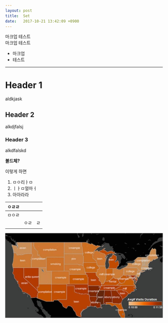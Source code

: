 ```yaml
---
layout: post
title:  Set
date:   2017-10-21 13:42:09 +0900
---
```


마크업 테스트  
마크업
테스트

- 마크업
- 테스트

---

# Header 1
aldkjask
## Header 2
alkdjfalsj
### Header 3
alkdfalskd


**볼드체?**

이렇게 하면

1. ㅁㅇ리ㅏㅁ
2. ㅣㅏㅁ얼마ㅓ
3. 아아라라



| ㅇㄹㄹ  |      |      |
| ---- | ---- | ---- |
| ㅁㅇㄹ  |      |      |
|      | ㅇㄹ   | ㄹ    |
|      |      |      |



![JrO0PUj](JrO0PUj.jpg)
